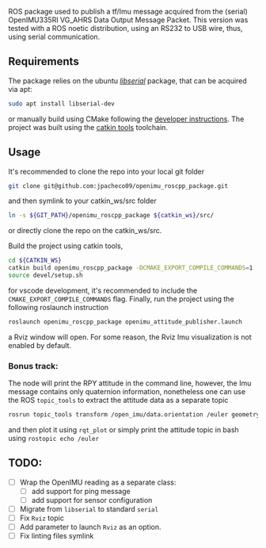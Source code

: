 ROS package used to publish a tf/Imu message acquired from the (serial) OpenIMU335RI VG_AHRS Data Output Message Packet.
This version was tested with a ROS noetic distribution, using an RS232 to USB wire, thus, using serial communication.

## Requirements
The package relies on the ubuntu [_libserial_](https://github.com/crayzeewulf/libserial) package, that can be acquired via apt:
```bash
sudo apt install libserial-dev
```
or manually build using CMake following the [developer instructions](https://github.com/crayzeewulf/libserial?tab=readme-ov-file#building-using-cmake).
The project was built using the [catkin tools](https://catkin-tools.readthedocs.io/en/latest/index.html) toolchain. 

## Usage
It's recommended to clone the repo into your local git folder
```bash
git clone git@github.com:jpacheco09/openimu_roscpp_package.git
```
and then symlink to your catkin_ws/src folder
```bash
ln -s ${GIT_PATH}/openimu_roscpp_package ${catkin_ws}/src/
```
or directly clone the repo on the catkin_ws/src.

Build the project using catkin tools,
```bash
cd ${CATKIN_WS}
catkin build openimu_roscpp_package -DCMAKE_EXPORT_COMPILE_COMMANDS=1
source devel/setup.sh
```
for vscode development, it's recommended to include the `CMAKE_EXPORT_COMPILE_COMMANDS` flag.
Finally, run the project using the following roslaunch instruction
```bash
roslaunch openimu_roscpp_package openimu_attitude_publisher.launch
```
a Rviz window will open. For some reason, the Rviz Imu visualization is not enabled by default. 

### Bonus track:
The node will print the RPY attitude in the command line, however, the Imu message contains only quaternion information, nonetheless one can use the ROS `topic_tools` to extract the attitude data
as a separate topic
```bash
rosrun topic_tools transform /open_imu/data.orientation /euler geometry_msgs/Vector3 'tf.transformations.euler_from_quaternion([m.x, m.y, m.z, m.w])' --import tf
```
and then plot it using `rqt_plot` or simply print the attitude topic in bash using `rostopic echo /euler`

## TODO:
- [ ] Wrap the OpenIMU reading as a separate class:
    - [ ] add support for ping message
    - [ ] add support for sensor configuration 
- [ ] Migrate from `libserial` to standard `serial`
- [ ] Fix `Rviz` topic
- [ ] Add parameter to launch `Rviz` as an option.
- [ ] Fix linting files symlink
